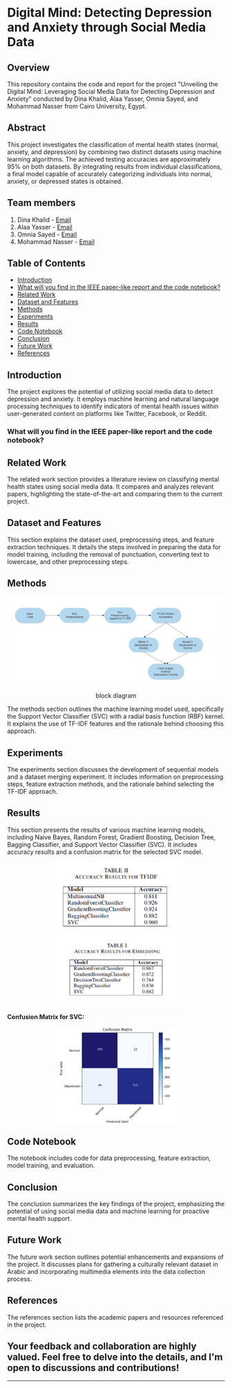 # Digital Mind: Detecting Depression and Anxiety through Social Media Data

## Overview

This repository contains the code and report for the project "Unveiling the Digital Mind: Leveraging Social Media Data for Detecting Depression and Anxiety" conducted by Dina Khalid, Alaa Yasser, Omnia Sayed, and Mohammad Nasser from Cairo University, Egypt.

## Abstract

This project investigates the classification of mental health states (normal, anxiety, and depression) by combining two distinct datasets using machine learning algorithms. The achieved testing accuracies are approximately 95% on both datasets. By integrating results from individual classifications, a final model capable of accurately categorizing individuals into normal, anxiety, or depressed states is obtained.

## Team members

1. Dina Khalid - [Email](mailto:dina.salama00@eng-st.cu.edu.eg)
2. Alaa Yasser - [Email](mailto:alaa.hameed01@eng-st.cu.edu.eg)
3. Omnia Sayed - [Email](mailto:omnia.hassaunien99@eng-st.cu.edu.eg)
4. Mohammad Nasser - [Email](mailto:mohamed.mohamed0116@eng-st.cu.edu.eg)

## Table of Contents

- [Introduction](#i-introduction)
- [What will you find in the IEEE paper-like report and the code notebook?](#what-will-you-find-in-the-ieee-paper-like-report-and-the-code-notebook)
- [Related Work](#ii-related-work)
- [Dataset and Features](#iii-dataset-and-features)
- [Methods](#iv-methods)
- [Experiments](#v-experiments)
- [Results](#vi-results)
- [Code Notebook](#vii-code-notebook)
- [Conclusion](#viii-conclusion)
- [Future Work](#ix-future-work)
- [References](#references)

## Introduction

The project explores the potential of utilizing social media data to detect depression and anxiety. It employs machine learning and natural language processing techniques to identify indicators of mental health issues within user-generated content on platforms like Twitter, Facebook, or Reddit.

### What will you find in the IEEE paper-like report and the code notebook?
## Related Work

The related work section provides a literature review on classifying mental health states using social media data. It compares and analyzes relevant papers, highlighting the state-of-the-art and comparing them to the current project.

## Dataset and Features

This section explains the dataset used, preprocessing steps, and feature extraction techniques. It details the steps involved in preparing the data for model training, including the removal of punctuation, converting text to lowercase, and other preprocessing steps.

## Methods
<p align="center">
  <img align="center" src="https://github.com/alaayasser01/Unveiling-the-Digital-Mind/blob/main/readme_images/block%20diagram.png" alt="block diagram">
  <p align="center">block diagram</p>
</p>


The methods section outlines the machine learning model used, specifically the Support Vector Classifier (SVC) with a radial basis function (RBF) kernel. It explains the use of TF-IDF features and the rationale behind choosing this approach.

## Experiments

The experiments section discusses the development of sequential models and a dataset merging experiment. It includes information on preprocessing steps, feature extraction methods, and the rationale behind selecting the TF-IDF approach.

## Results

This section presents the results of various machine learning models, including Naive Bayes, Random Forest, Gradient Boosting, Decision Tree, Bagging Classifier, and Support Vector Classifier (SVC). It includes accuracy results and a confusion matrix for the selected SVC model.

<p align="center">
  <img align="center" src="https://github.com/alaayasser01/Unveiling-the-Digital-Mind/blob/main/readme_images/TFIDF%20results.png" width="300" alt="TFIDF results">
  <img align="center" src="https://github.com/alaayasser01/Unveiling-the-Digital-Mind/blob/main/readme_images/embedding%20results.png" width="300" alt="embedding results">
</p>

**Confusion Matrix for SVC:**
<p align="center">
  <img align="center" src="https://github.com/alaayasser01/Unveiling-the-Digital-Mind/blob/main/readme_images/confusion%20matrix%20for%20SVC.png" width="280" alt="confusion matrix for SVC">
</p>

## Code Notebook

The notebook includes code for data preprocessing, feature extraction, model training, and evaluation.

## Conclusion

The conclusion summarizes the key findings of the project, emphasizing the potential of using social media data and machine learning for proactive mental health support.

## Future Work

The future work section outlines potential enhancements and expansions of the project. It discusses plans for gathering a culturally relevant dataset in Arabic and incorporating multimedia elements into the data collection process.

## References

The references section lists the academic papers and resources referenced in the project.

## Your feedback and collaboration are highly valued. Feel free to delve into the details, and I'm open to discussions and contributions!
---
